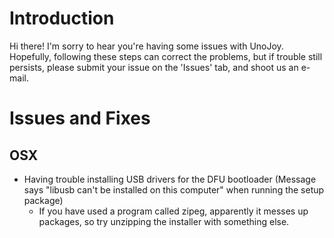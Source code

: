 # Introduction #

Hi there!  I'm sorry to hear you're having some issues with UnoJoy.  Hopefully, following these steps can correct the problems, but if trouble still persists, please submit your issue on the 'Issues' tab, and shoot us an e-mail.


# Issues and Fixes #

## OSX ##

  * Having trouble installing USB drivers for the DFU bootloader (Message says "libusb can't be installed on this computer" when running the setup package)
    * If you have used a program called zipeg, apparently it messes up packages, so try unzipping the installer with something else.